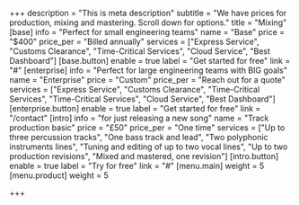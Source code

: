 +++
description = "This is meta description"
subtitle = "We have prices for production, mixing and mastering. Scroll down for options."
title = "Mixing"
[base]
info = "Perfect for small engineering teams"
name = "Base"
price = "$400"
price_per = "Billed annually"
services = ["Express Service", "Customs Clearance", "Time-Critical Services", "Cloud Service", "Best Dashboard"]
[base.button]
enable = true
label = "Get started for free"
link = "#"
[enterprise]
info = "Perfect for large engineering teams with BIG goals"
name = "Enterprise"
price = "Custom"
price_per = "Reach out for a quote"
services = ["Express Service", "Customs Clearance", "Time-Critical Services", "Time-Critical Services", "Cloud Service", "Best Dashboard"]
[enterprise.button]
enable = true
label = "Get started for free"
link = "/contact"
[intro]
info = "for just releasing a new song"
name = "Track production basic"
price = "£50"
price_per = "One time"
services = ["Up to three percussion tracks", "One bass track and lead", "Two polyphonic instruments lines", "Tuning and editing of up to two vocal lines", "Up to two production revisions", "Mixed and mastered, one revision"]
[intro.button]
enable = true
label = "Try for free"
link = "#"
[menu.main]
weight = 5
[menu.product]
weight = 5

+++
